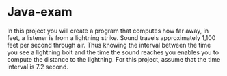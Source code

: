 # Java-exam
In this project you will create a program that computes how far away, in feet, a listener is from a lightning strike. Sound travels approximately 1,100 feet per second through air. Thus knowing the interval between the time you see a lightning bolt and the time the sound reaches you enables you to compute the distance to the lightning. For this project, assume that the time interval is 7.2 second.
